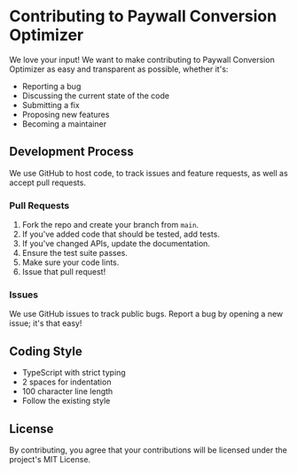 # Contributing to Paywall Conversion Optimizer

We love your input! We want to make contributing to Paywall Conversion Optimizer as easy and transparent as possible, whether it's:

- Reporting a bug
- Discussing the current state of the code
- Submitting a fix
- Proposing new features
- Becoming a maintainer

## Development Process

We use GitHub to host code, to track issues and feature requests, as well as accept pull requests.

### Pull Requests

1. Fork the repo and create your branch from `main`.
2. If you've added code that should be tested, add tests.
3. If you've changed APIs, update the documentation.
4. Ensure the test suite passes.
5. Make sure your code lints.
6. Issue that pull request!

### Issues

We use GitHub issues to track public bugs. Report a bug by opening a new issue; it's that easy!

## Coding Style

* TypeScript with strict typing
* 2 spaces for indentation
* 100 character line length
* Follow the existing style

## License

By contributing, you agree that your contributions will be licensed under the project's MIT License. 
